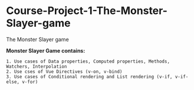 # Course-Project-1-The-Monster-Slayer-game
The Monster Slayer game

**Monster Slayer Game contains:**

    1. Use cases of Data properties, Computed properties, Methods, Watchers, Interpolation
    2. Use cses of Vue Directives (v-on, v-bind)
    3. Use cases of Conditional rendering and List rendering (v-if, v-if-else, v-for)
